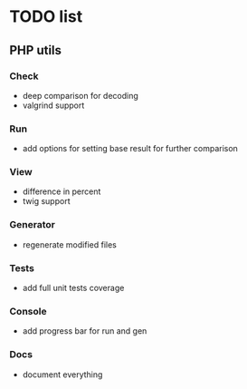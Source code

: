 # TODO list

## PHP utils

### Check
- deep comparison for decoding
- valgrind support

### Run
- add options for setting base result for further comparison

### View
- difference in percent
- twig support

### Generator
- regenerate modified files

### Tests
- add full unit tests coverage

### Console
- add progress bar for run and gen

### Docs
- document everything